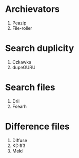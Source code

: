 # Archievators

1. Peazip
2. File-roller

# Search duplicity

1. Czkawka
2. dupeGURU

# Search files

1. Drill
2. Fsearh

# Difference files

1. Diffuse
2. KDiff3
3. Meld
